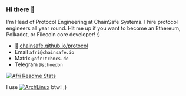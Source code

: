 ### Hi there 👋

I'm Head of Protocol Engineering at ChainSafe Systems. I hire protocol engineers all year round. Hit me up if you want to become an Ethereum, Polkadot, or Filecoin core developer! :)
* :stars: [chainsafe.github.io/protocol](https://chainsafe.github.io/protocol/)
* Email `afri@chainsafe.io`
* Matrix `@afr:tchncs.de`
* Telegram `@schoedon`

[![Afri Readme Stats](https://github-readme-stats.vercel.app/api?username=q9f&show_icons=true&theme=vue-dark)](https://github.com/q9f/q9f)

I use [![ArchLinux](https://img.shields.io/badge/Arch_Linux-1793D1?style=for-the-badge&logo=arch-linux&logoColor=white)](https://archlinux.org/) btw! ;)
